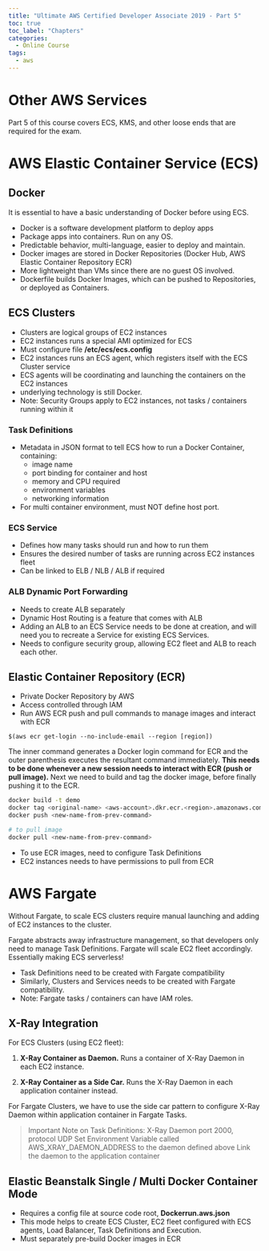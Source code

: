 ```yaml
---
title: "Ultimate AWS Certified Developer Associate 2019 - Part 5"
toc: true
toc_label: "Chapters"
categories:
  - Online Course
tags:
  - aws
---
```


# Other AWS Services

Part 5 of this course covers ECS, KMS, and other loose ends that are required for the exam.

# AWS Elastic Container Service (ECS)

## Docker

It is essential to have a basic understanding of Docker before using ECS.

- Docker is a software development platform to deploy apps
- Package apps into containers. Run on any OS.
- Predictable behavior, multi-language, easier to deploy and maintain.
- Docker images are stored in Docker Repositories (Docker Hub, AWS Elastic Container Repository ECR)
- More lightweight than VMs since there are no guest OS involved.
- Dockerfile builds Docker Images, which can be pushed to Repositories, or deployed as Containers.

## ECS Clusters

- Clusters are logical groups of EC2 instances
- EC2 instances runs a special AMI optimized for ECS
- Must configure file **/etc/ecs/ecs.config**
- EC2 instances runs an ECS agent, which registers itself with the ECS Cluster service
- ECS agents will be coordinating and launching the containers on the EC2 instances
- underlying technology is still Docker.
- Note: Security Groups apply to EC2 instances, not tasks / containers running within it

### Task Definitions

- Metadata in JSON format to tell ECS how to run a Docker Container, containing:
  - image name
  - port binding for container and host
  - memory and CPU required
  - environment variables
  - networking information
- For multi container environment, must NOT define host port.

### ECS Service

- Defines how many tasks should run and how to run them
- Ensures the desired number of tasks are running across EC2 instances fleet
- Can be linked to ELB / NLB / ALB if required

### ALB Dynamic Port Forwarding

- Needs to create ALB separately
- Dynamic Host Routing is a feature that comes with ALB
- Adding an ALB to an ECS Service needs to be done at creation, and will need you to recreate a Service for existing ECS Services.
- Needs to configure security group, allowing EC2 fleet and ALB to reach each other.

## Elastic Container Repository (ECR)

- Private Docker Repository by AWS
- Access controlled through IAM
- Run AWS ECR push and pull commands to manage images and interact with ECR

`$(aws ecr get-login --no-include-email --region [region])`

The inner command generates a Docker login command for ECR and the outer parenthesis executes the resultant command immediately. **This needs to be done whenever a new session needs to interact with ECR (push or pull image).** Next we need to build and tag the docker image, before finally pushing it to the ECR.

```bash
docker build -t demo
docker tag <original-name> <aws-account>.dkr.ecr.<region>.amazonaws.com/<original name>
docker push <new-name-from-prev-command>

# to pull image
docker pull <new-name-from-prev-command>
```

- To use ECR images, need to configure Task Definitions
- EC2 instances needs to have permissions to pull from ECR

# AWS Fargate

Without Fargate, to scale ECS clusters require manual launching and adding of EC2 instances to the cluster.

Fargate abstracts away infrastructure management, so that developers only need to manage Task Definitions. Fargate will scale EC2 fleet accordingly. Essentially making ECS serverless!

- Task Definitions need to be created with Fargate compatibility
- Similarly, Clusters and Services needs to be created with Fargate compatibility.
- Note: Fargate tasks / containers can have IAM roles.

## X-Ray Integration

For ECS Clusters (using EC2 fleet):

1. **X-Ray Container as Daemon.** Runs a container of X-Ray Daemon in each EC2 instance.

2. **X-Ray Container as a Side Car.** Runs the X-Ray Daemon in each application container instead.

For Fargate Clusters, we have to use the side car pattern to configure X-Ray Daemon within application container in Fargate Tasks.

> Important Note on Task Definitions:
> X-Ray Daemon port 2000, protocol UDP
> Set Environment Variable called AWS_XRAY_DAEMON_ADDRESS to the daemon defined above
> Link the daemon to the application container

## Elastic Beanstalk Single / Multi Docker Container Mode

- Requires a config file at source code root, **Dockerrun.aws.json**
- This mode helps to create ECS Cluster, EC2 fleet configured with ECS agents, Load Balancer, Task Definitions and Execution.
- Must separately pre-build Docker images in ECR
